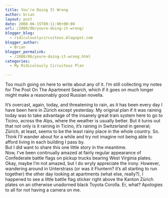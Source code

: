 ```yaml
---
title: You’re Doing It Wrong
author: brian
layout: post
date: 2008-06-15T09:11:00+00:00
url: /2008/06/youre-doing-it-wrong/
blogger_blog:
  - ridiculouslycircuitous.blogspot.com
blogger_author:
  - Brian
blogger_permalink:
  - /2008/06/youre-doing-it-wrong.html
categories:
  - My Ridiculously Circuitous Plan

---
```

Too much going on here to write about any of it. I&#8217;m still collecting my notes for The Post On The Apartment Search, which if it goes on much longer might make a reasonably good Russian novella.

<div>
</div>

<div>
  It&#8217;s overcast, again, today, and threatening to rain, as it has been every day I have been here in Zürich except yesterday. My original plan if it was raining today was to take advantage of the insanely great train system here to go to Ticino, across the Alps, where the weather is usually better. But it turns out that not only is it raining in Ticino, it&#8217;s raining in Switzerland in general; Zürich, at least, seems to be the least rainy place in the whole country. So. Think I&#8217;ll wander about for a while and try not imagine not being able to afford living in each building I pass by.
</div>

<div>
</div>

<div>
  But I did want to share this one little story in the meantime.
</div>

<div>
</div>

<div>
  Now, I&#8217;ve been continually amazed at fairly regular appearance of Confederate battle flags on pickup trucks bearing West Virginia plates. Okay, maybe I&#8217;m not amazed, but I do wryly appreciate the irony. However, wandering around in Unterstrass (or was it Fluntern? it&#8217;s all starting to run together) the other day looking at apartments (what else, really?), I happened to see a little battle flag sticker right above the Kanton Zürich plates on an otherwise unadorned black Toyota Corolla. Er, what? <span>Apologies to all for not having a camera on me.</span>
</div>